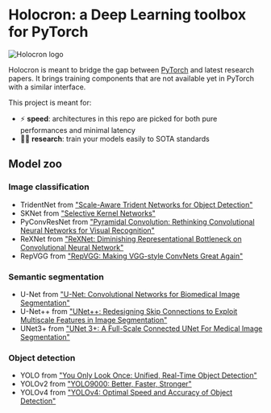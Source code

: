 # Holocron: a Deep Learning toolbox for PyTorch

![Holocron logo](https://github.com/frgfm/Holocron/releases/download/v0.1.3/holocron_logo_text.png)


Holocron is meant to bridge the gap between [PyTorch](https://pytorch.org/) and latest research papers. It brings training components that are not available yet in PyTorch with a similar interface.

This project is meant for:

* :zap: **speed**: architectures in this repo are picked for both pure performances and minimal latency
* :woman_scientist: **research**: train your models easily to SOTA standards

## Model zoo

### Image classification

* TridentNet from ["Scale-Aware Trident Networks for Object Detection"](https://arxiv.org/pdf/1901.01892.pdf)
* SKNet from ["Selective Kernel Networks"](https://arxiv.org/pdf/1903.06586.pdf)
* PyConvResNet from ["Pyramidal Convolution: Rethinking Convolutional Neural Networks for Visual Recognition"](https://arxiv.org/pdf/2006.11538.pdf)
* ReXNet from ["ReXNet: Diminishing Representational Bottleneck on Convolutional Neural Network"](https://arxiv.org/pdf/2007.00992.pdf)
* RepVGG from ["RepVGG: Making VGG-style ConvNets Great Again"](https://arxiv.org/pdf/2101.03697.pdf)

### Semantic segmentation
* U-Net from ["U-Net: Convolutional Networks for Biomedical Image Segmentation"](https://arxiv.org/pdf/1505.04597.pdf)
* U-Net++ from ["UNet++: Redesigning Skip Connections to Exploit Multiscale Features in Image Segmentation"](https://arxiv.org/pdf/1912.05074.pdf)
* UNet3+ from ["UNet 3+: A Full-Scale Connected UNet For Medical Image Segmentation"](https://arxiv.org/pdf/2004.08790.pdf)

### Object detection
* YOLO from ["You Only Look Once: Unified, Real-Time Object Detection"](https://pjreddie.com/media/files/papers/yolo_1.pdf)
* YOLOv2 from ["YOLO9000: Better, Faster, Stronger"](https://pjreddie.com/media/files/papers/YOLO9000.pdf)
* YOLOv4 from ["YOLOv4: Optimal Speed and Accuracy of Object Detection"](https://arxiv.org/pdf/2004.10934.pdf)

